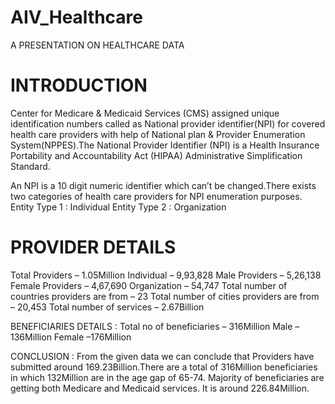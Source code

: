# AIV_Healthcare
A PRESENTATION ON HEALTHCARE DATA

# INTRODUCTION 
Center for Medicare & Medicaid Services (CMS) assigned unique identification numbers called as National provider identifier(NPI) for covered health care providers with
help of National plan & Provider Enumeration System(NPPES).The National Provider Identifier (NPI) is a Health Insurance Portability and Accountability Act (HIPAA) 
Administrative Simplification Standard.

An NPI is a 10 digit numeric identifier which can’t be changed.There exists two categories of health care providers for NPI enumeration purposes.
     Entity Type 1 : Individual
     Entity Type 2 : Organization	
     
# PROVIDER DETAILS
Total Providers – 1.05Million
Individual  – 9,93,828
Male Providers – 5,26,138
Female Providers – 4,67,690
Organization – 54,747
Total number of countries providers are from – 23
Total number of cities providers are from – 20,453
Total number of services – 2.67Billion

BENEFICIARIES DETAILS : 
Total no of beneficiaries – 316Million
   Male –136Million
   Female –176Million

CONCLUSION            :
From the given data we can conclude that Providers have submitted around 169.23Billion.There are a total of 316Million beneficiaries in which 132Million are in the age
gap of 65-74. Majority of beneficiaries are getting both Medicare and Medicaid services. It is around 226.84Million.
